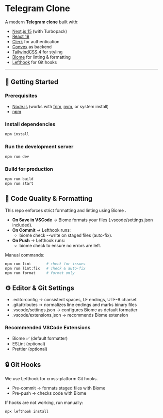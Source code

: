 # Telegram Clone

A modern **Telegram clone** built with:

- [Next.js 15](https://nextjs.org/) (with Turbopack)
- [React 19](https://react.dev/)
- [Clerk](https://clerk.com/) for authentication
- [Convex](https://convex.dev/) as backend
- [TailwindCSS 4](https://tailwindcss.com/) for styling
- [Biome](https://biomejs.dev/) for linting & formatting
- [Lefthook](https://github.com/evilmartians/lefthook) for Git hooks

---

## 🚀 Getting Started

### Prerequisites

- [Node.js](https://nodejs.org/) (works with [fnm](https://github.com/Schniz/fnm), [nvm](https://github.com/nvm-sh/nvm), or system install)
- [npm](https://docs.npmjs.com/downloading-and-installing-node-js-and-npm)

### Install dependencies

```bash
npm install
```

### Run the development server

```bash
npm run dev
```

### Build for production

```bash
npm run build
npm run start
```

## 🧹 Code Quality & Formatting

This repo enforces strict formatting and linting using Biome
.

- **On Save in VSCode** → Biome formats your files (.vscode/settings.json included).
- **On Commit** → Lefthook runs:
  - biome check --write on staged files (auto-fix).
- **On Push** → Lefthook runs:
  - biome check to ensure no errors are left.

Manual commands:

```bash
npm run lint       # check for issues
npm run lint:fix   # check & auto-fix
npm run format     # format only
```

## ⚙️ Editor & Git Settings

- .editorconfig → consistent spaces, LF endings, UTF-8 charset
- .gitattributes → normalizes line endings and marks binary files
- .vscode/settings.json → configures Biome as default formatter
- .vscode/extensions.json → recommends Biome extension

### Recommended VSCode Extensions

- Biome ✅ (default formatter)
- ESLint (optional)
- Prettier (optional)

## 🔒 Git Hooks

We use Lefthook for cross-platform Git hooks.

- Pre-commit → formats staged files with Biome
- Pre-push → checks code with Biome

If hooks are not working, run manually:

```bash
npx lefthook install
```

